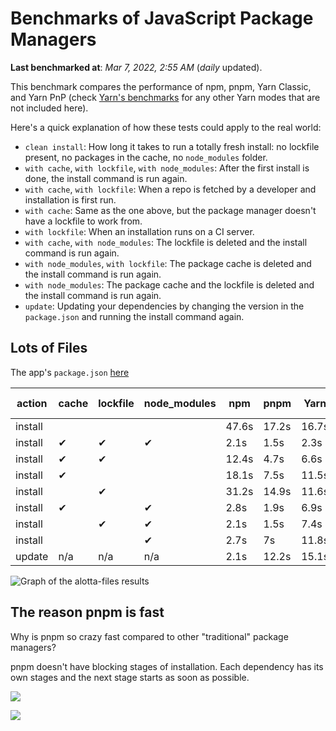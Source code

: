 # Benchmarks of JavaScript Package Managers

**Last benchmarked at**: _Mar 7, 2022, 2:55 AM_ (_daily_ updated).

This benchmark compares the performance of npm, pnpm, Yarn Classic, and Yarn PnP (check [Yarn's benchmarks](https://yarnpkg.com/benchmarks) for any other Yarn modes that are not included here).

Here's a quick explanation of how these tests could apply to the real world:

- `clean install`: How long it takes to run a totally fresh install: no lockfile present, no packages in the cache, no `node_modules` folder.
- `with cache`, `with lockfile`, `with node_modules`: After the first install is done, the install command is run again.
- `with cache`, `with lockfile`: When a repo is fetched by a developer and installation is first run.
- `with cache`: Same as the one above, but the package manager doesn't have a lockfile to work from.
- `with lockfile`: When an installation runs on a CI server.
- `with cache`, `with node_modules`: The lockfile is deleted and the install command is run again.
- `with node_modules`, `with lockfile`: The package cache is deleted and the install command is run again.
- `with node_modules`: The package cache and the lockfile is deleted and the install command is run again.
- `update`: Updating your dependencies by changing the version in the `package.json` and running the install command again.

## Lots of Files

The app's `package.json` [here](https://github.com/pnpm/pnpm.github.io/blob/main/benchmarks/fixtures/alotta-files/package.json)

| action  | cache | lockfile | node_modules| npm | pnpm | Yarn | Yarn PnP |
| ---     | ---   | ---      | ---         | --- | ---  | ---  | ---      |
| install |       |          |             | 47.6s | 17.2s | 16.7s | 24.3s |
| install | ✔     | ✔        | ✔           | 2.1s | 1.5s | 2.3s | n/a |
| install | ✔     | ✔        |             | 12.4s | 4.7s | 6.6s | 1.5s |
| install | ✔     |          |             | 18.1s | 7.5s | 11.5s | 5.9s |
| install |       | ✔        |             | 31.2s | 14.9s | 11.6s | 18.4s |
| install | ✔     |          | ✔           | 2.8s | 1.9s | 6.9s | n/a |
| install |       | ✔        | ✔           | 2.1s | 1.5s | 7.4s | n/a |
| install |       |          | ✔           | 2.7s | 7s | 11.8s | n/a |
| update  | n/a | n/a | n/a | 2.1s | 12.2s | 15.1s | 29.6s |

<img alt="Graph of the alotta-files results" src="/img/benchmarks/alotta-files.svg" />

## The reason pnpm is fast

Why is pnpm so crazy fast compared to other "traditional" package managers?

pnpm doesn't have blocking stages of installation. Each dependency has its own stages and the next stage starts as soon as possible.

![](/img/installation-stages-of-other-pms.png)

![](/img/installation-stages-of-pnpm.jpg)